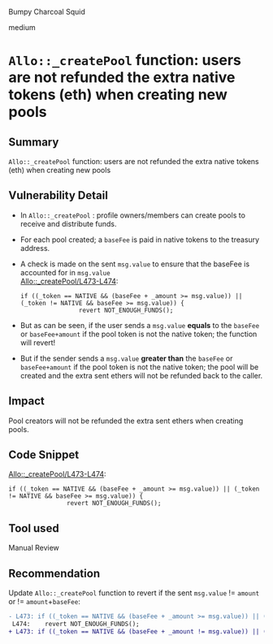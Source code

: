 Bumpy Charcoal Squid

medium

# `Allo::_createPool` function: users are not refunded the extra native tokens (eth) when creating new pools
## Summary

`Allo::_createPool` function: users are not refunded the extra native tokens (eth) when creating new pools

## Vulnerability Detail

- In `Allo::_createPool` : profile owners/members can create pools to receive and distribute funds.

- For each pool created; a `baseFee` is paid in native tokens to the treasury address.

- A check is made on the sent `msg.value` to ensure that the baseFee is accounted for in `msg.value`  
  [Allo::\_createPool/L473-L474](https://github.com/sherlock-audit/2023-09-Gitcoin/blob/6430c8004017e96ae2f5aac365bdefd0b6eeea72/allo-v2/contracts/core/Allo.sol#L473-L474):
  ```solidity
  if ((_token == NATIVE && (baseFee + _amount >= msg.value)) || (_token != NATIVE && baseFee >= msg.value)) {
                  revert NOT_ENOUGH_FUNDS();
  ```
- But as can be seen, if the user sends a `msg.value` **equals** to the `baseFee` or `baseFee+amount` if the pool token is not the native token; the function will revert!

- But if the sender sends a `msg.value` **greater than** the `baseFee` or `baseFee+amount` if the pool token is not the native token; the pool will be created and the extra sent ethers will not be refunded back to the caller.

## Impact

Pool creators will not be refunded the extra sent ethers when creating pools.

## Code Snippet

[Allo::\_createPool/L473-L474](https://github.com/sherlock-audit/2023-09-Gitcoin/blob/6430c8004017e96ae2f5aac365bdefd0b6eeea72/allo-v2/contracts/core/Allo.sol#L473-L474):

```solidity
if ((_token == NATIVE && (baseFee + _amount >= msg.value)) || (_token != NATIVE && baseFee >= msg.value)) {
                revert NOT_ENOUGH_FUNDS();
```

## Tool used

Manual Review

## Recommendation

Update `Allo::_createPool` function to revert if the sent `msg.value` != `amount` or != `amount`+`baseFee`:

```diff
- L473: if ((_token == NATIVE && (baseFee + _amount >= msg.value)) || (_token != NATIVE && baseFee >= msg.value)) {
 L474:    revert NOT_ENOUGH_FUNDS();
+ L473: if ((_token == NATIVE && (baseFee + _amount != msg.value)) || (_token != NATIVE && baseFee != msg.value)) {
```